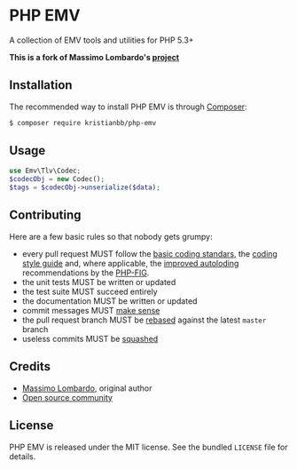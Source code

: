 # PHP EMV

A collection of EMV tools and utilities for PHP 5.3+

**This is a fork of Massimo Lombardo's [project][ORIGIN]**

## Installation

The recommended way to install PHP EMV is through [Composer][COMPOSER]:

```bash
$ composer require kristianbb/php-emv
```

[COMPOSER]: https://getcomposer.org/

## Usage

```php
use Emv\Tlv\Codec;
$codecObj = new Codec();
$tags = $codecObj->unserialize($data);
```

## Contributing

Here are a few basic rules so that nobody gets grumpy:

* every pull request MUST follow the [basic coding standars][PSR1], the [coding style guide][PSR2] and, where applicable, the [improved autoloding][PSR4] recommendations by the [PHP-FIG][PHPFIG].
* the unit tests MUST be written or updated
* the test suite MUST succeed entirely
* the documentation MUST be written or updated
* commit messages MUST [make sense][COMMITS]
* the pull request branch MUST be [rebased][REBASING] against the latest `master` branch
* useless commits MUST be [squashed][SQUASHING]

[PSR1]: http://www.php-fig.org/psr/psr-1
[PSR2]: http://www.php-fig.org/psr/psr-2
[PSR4]: http://www.php-fig.org/psr/psr-4
[PHPFIG]: http://www.php-fig.org/
[COMMITS]: http://tbaggery.com/2008/04/19/a-note-about-git-commit-messages.html
[REBASING]: http://git-scm.com/book/en/Git-Branching-Rebasing
[SQUASHING]: http://gitready.com/advanced/2009/02/10/squashing-commits-with-rebase.html
[ORIGIN]: https://github.com/unwiredbrain/php-emv

## Credits

* [Massimo Lombardo][CREDITS_ML], original author
* [Open source community][CREDITS_OSC]

[CREDITS_ML]: https://github.com/unwiredbrain
[CREDITS_OSC]: https://github.com/unwiredbrain/emv-utils/graphs/contributors

## License

PHP EMV is released under the MIT license. See the bundled `LICENSE` file for details.
